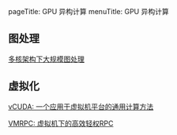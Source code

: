pageTitle: GPU 异构计算
menuTitle: GPU 异构计算

## 图处理

[多核架构下大规模图处理](graph-computing.html)

## 虚拟化

[vCUDA: 一个应用于虚拟机平台的通用计算方法](vcuda.html)

[VMRPC: 虚拟机下的高效轻权RPC](vmrpc.html)